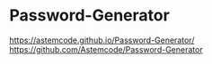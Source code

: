 # Password-Generator
 https://astemcode.github.io/Password-Generator/
 https://github.com/Astemcode/Password-Generator

